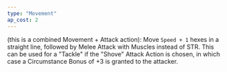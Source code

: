 ```yaml
---
type: "Movement"
ap_cost: 2
---
```


(this is a combined Movement + Attack action): Move `Speed + 1` hexes in a straight line, followed by Melee Attack with Muscles instead of STR. This can be used for a "Tackle" if the "Shove" Attack Action is chosen, in which case a Circumstance Bonus of +3 is granted to the attacker. 